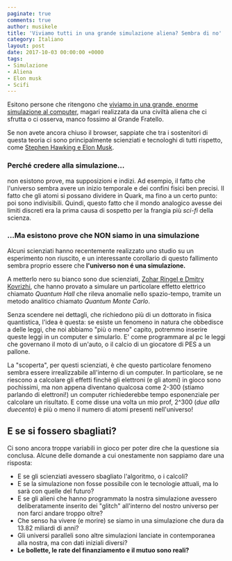 ```yaml
---
paginate: true
comments: true
author: musikele
title: 'Viviamo tutti in una grande simulazione aliena? Sembra di no'
category: Italiano
layout: post
date: 2017-10-03 00:00:00 +0000
tags:
- Simulazione
- Aliena
- Elon musk
- Scifi
---
```


Esitono persone che ritengono che [viviamo in una grande, enorme simulazione al computer](http://www.lescienze.it/news/2016/04/16/news/universo_simulazione_computer-3054787/), magari realizzata da una civiltà aliena che ci sfrutta o ci osserva, manco fossimo al Grande Fratello.

<!--more-->

Se non avete ancora chiuso il browser, sappiate che tra i sostenitori di questa teoria ci sono principalmente scienziati e tecnologhi di tutti rispetto, come [Stephen Hawking e Elon Musk](https://www.theguardian.com/technology/2017/apr/22/what-if-were-living-in-a-computer-simulation-the-matrix-elon-musk).

### Perché credere alla simulazione...

non esistono prove, ma supposizioni e indizi. Ad esempio, il fatto che l'universo sembra avere un inizio temporale e dei confini fisici ben precisi. Il fatto che gli atomi si possano dividere in  Quark, ma fino a un certo punto: poi sono indivisibili. Quindi, questo fatto che il mondo analogico avesse dei limiti discreti era la prima causa di sospetto per la frangia più *sci-fi* della scienza.

### ...Ma esistono prove che NON siamo in una simulazione

Alcuni scienziati hanno recentemente realizzato uno studio su un esperimento non riuscito, e un interessante corollario di questo fallimento sembra proprio essere che **l'universo non é una simulazione.**

A metterlo nero su bianco sono due scienziati, [Zohar Ringel e Dmitry Kovrizhi](https://cosmosmagazine.com/physics/physicists-find-we-re-not-living-in-a-computer-simulation), che hanno provato a simulare un particolare effetto elettrico chiamato *Quantum Hall* che rileva anomalie nello spazio-tempo, tramite un metodo analitico chiamato *Quantum Monte Carlo*.

Senza scendere nei dettagli, che richiedono più di un dottorato in fisica quantistica, l'idea è questa: se esiste un fenomeno in natura che obbedisce a delle leggi, che noi abbiamo "più o meno" capito, potremmo inserire queste leggi in un computer e simularlo. E' come programmare al pc le leggi che governano il moto di un'auto, o il calcio di un giocatore di PES a un pallone. 

La "scoperta", per questi scienziati, è che questo particolare fenomeno sembra essere irrealizzabile all'interno di un computer. In particolare, se ne riescono a calcolare gli effetti finchè gli elettroni (e gli atomi) in gioco sono pochissimi, ma non appena diventano qualcosa come 2-300 (stiamo parlando di elettroni!) un computer richiederebbe tempo esponenziale per calcolare un risultato. E come disse una volta un mio prof, 2^300 (_due alla duecento_) è più o meno il numero di atomi presenti nell'universo! 

## E se si fossero sbagliati? 

Ci sono ancora troppe variabili in gioco per poter dire che la questione sia conclusa. Alcune delle domande a cui onestamente non sappiamo dare una risposta: 

- E se gli scienziati avessero sbagliato l'algoritmo, o i calcoli? 
- E se la simulazione non fosse possibile con le tecnologie attuali, ma lo sarà con quelle del futuro? 
- E se gli alieni che hanno programmato la nostra simulazione avessero deliberatamente inserito dei "glitch" all'interno del nostro universo per non farci andare troppo oltre? 
- Che senso ha vivere (e morire) se siamo in una simulazione che dura da 13.82 miliardi di anni? 
- Gli universi paralleli sono altre simulazioni lanciate in contemporanea alla nostra, ma con dati iniziali diversi? 
- **Le bollette, le rate del finanziamento e il mutuo sono reali?**